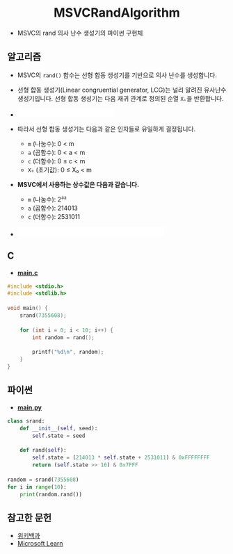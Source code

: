 <h1 align="center">MSVCRandAlgorithm</h1>

* MSVC의 rand 의사 난수 생성기의 파이썬 구현체

## 알고리즘
* MSVC의 `rand()` 함수는 선형 합동 생성기를 기반으로 의사 난수를 생성합니다.

- 선형 합동 생성기(Linear congruential generator, LCG)는 널리 알려진 유사난수 생성기입니다. 
선형 합동 생성기는 다음 재귀 관계로 정의된 순열 `Xᵢ`을 반환합니다.
* ![LGC](https://github.com/GooGooGong990/MSVCRandAlgorithm/blob/main/image0.png?raw=true)
- 따라서 선형 합동 생성기는 다음과 같은 인자들로 유일하게 결정됩니다.
  - `m` (나눔수): 0 < m
  - `a` (곱함수): 0 < a < m
  - `c` (더함수): 0 ≤ c < m
  - `X₀` (초기값): 0 ≤ X₀ < m

- **MSVC에서 사용하는 상수값은 다음과 같습니다.**
  - `m` (나눔수): 2³²
  - `a` (곱함수): 214013
  - `c` (더함수): 2531011
* ![MSVC](https://github.com/GooGooGong990/MSVCRandAlgorithm/blob/main/image1.png?raw=true)

## C
* [**main.c**](https://github.com/GooGooGong990/MSVCRandAlgorithm/blob/main/main.c)
```c
#include <stdio.h>
#include <stdlib.h>

void main() {
    srand(7355608);

    for (int i = 0; i < 10; i++) {
        int random = rand();

        printf("%d\n", random);
    }
}
```

## 파이썬
* [**main.py**](https://github.com/GooGooGong990/MSVCRandAlgorithm/blob/main/main.py)
```py
class srand:
    def __init__(self, seed):
        self.state = seed

    def rand(self):
        self.state = (214013 * self.state + 2531011) & 0xFFFFFFFF
        return (self.state >> 16) & 0x7FFF

random = srand(7355608)
for i in range(10):
    print(random.rand())
```

## 참고한 문헌
* [위키백과](https://ko.wikipedia.org/wiki/선형_합동_생성기)
* [Microsoft Learn](https://learn.microsoft.com/ko-kr/cpp/c-runtime-library/reference/rand?view=msvc-170)
